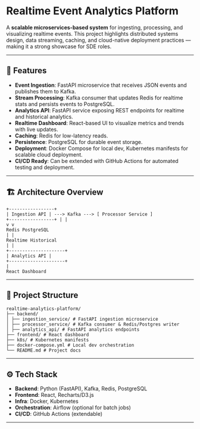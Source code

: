 # Realtime Event Analytics Platform


A **scalable microservices-based system** for ingesting, processing, and visualizing realtime events. This project highlights distributed systems design, data streaming, caching, and cloud-native deployment practices — making it a strong showcase for SDE roles.


---


## 🚀 Features
- **Event Ingestion**: FastAPI microservice that receives JSON events and publishes them to Kafka.
- **Stream Processing**: Kafka consumer that updates Redis for realtime stats and persists events to PostgreSQL.
- **Analytics API**: FastAPI service exposing REST endpoints for realtime and historical analytics.
- **Realtime Dashboard**: React-based UI to visualize metrics and trends with live updates.
- **Caching**: Redis for low-latency reads.
- **Persistence**: PostgreSQL for durable event storage.
- **Deployment**: Docker Compose for local dev, Kubernetes manifests for scalable cloud deployment.
- **CI/CD Ready**: Can be extended with GitHub Actions for automated testing and deployment.


---


## 🏗 Architecture Overview
```
+-----------------+
| Ingestion API | ---> Kafka ---> [ Processor Service ]
+-----------------+ | |
v v
Redis PostgreSQL
| |
Realtime Historical
| |
+---------------------+
| Analytics API |
+---------------------+
|
React Dashboard
```


---


## 📂 Project Structure
```
realtime-analytics-platform/
├── backend/
│ ├── ingestion_service/ # FastAPI ingestion microservice
│ ├── processor_service/ # Kafka consumer & Redis/Postgres writer
│ ├── analytics_api/ # FastAPI analytics endpoints
├── frontend/ # React dashboard
├── k8s/ # Kubernetes manifests
├── docker-compose.yml # Local dev orchestration
└── README.md # Project docs
```


---


## ⚙️ Tech Stack
- **Backend**: Python (FastAPI), Kafka, Redis, PostgreSQL
- **Frontend**: React, Recharts/D3.js
- **Infra**: Docker, Kubernetes
- **Orchestration**: Airflow (optional for batch jobs)
- **CI/CD**: GitHub Actions (extendable)


---
